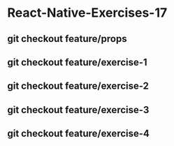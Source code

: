 # React-Native-Exercises-17

## git checkout feature/props 
## git checkout feature/exercise-1 
## git checkout feature/exercise-2
## git checkout feature/exercise-3
## git checkout feature/exercise-4
